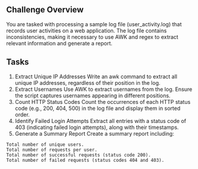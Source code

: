 ## Challenge Overview
You are tasked with processing a sample log file (user_activity.log) that records user activities on a web application. The log file contains inconsistencies, making it necessary to use AWK and regex to extract relevant information and generate a report.



## Tasks
1. Extract Unique IP Addresses Write an awk command to extract all unique IP addresses, regardless of their position in the log.
2. Extract Usernames Use AWK to extract usernames from the log. Ensure the script captures usernames appearing in different positions.
3. Count HTTP Status Codes Count the occurrences of each HTTP status code (e.g., 200, 404, 500) in the log file and display them in sorted order.
4. Identify Failed Login Attempts Extract all entries with a status code of 403 (indicating failed login attempts), along with their timestamps.
5. Generate a Summary Report Create a summary report including:
```
Total number of unique users.
Total number of requests per user.
Total number of successful requests (status code 200).
Total number of failed requests (status codes 404 and 403).